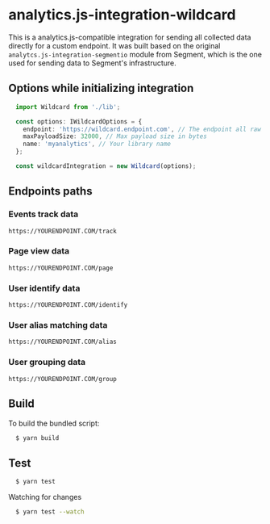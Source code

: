 # analytics.js-integration-wildcard

This is a analytics.js-compatible integration for sending all collected data directly for a custom endpoint. It was built based on the original `analytcs.js-integration-segmentio` module from Segment, which is the one used for sending data to Segment's infrastructure.

## Options while initializing integration

```typescript
  import Wildcard from './lib';

  const options: IWildcardOptions = {
    endpoint: 'https://wildcard.endpoint.com', // The endpoint all raw data will be sent
    maxPayloadSize: 32000, // Max payload size in bytes
    name: 'myanalytics', // Your library name
  };

  const wildcardIntegration = new Wildcard(options);
```

## Endpoints paths

### Events track data

`https://YOURENDPOINT.COM/track`

### Page view data

`https://YOURENDPOINT.COM/page`

### User identify data

`https://YOURENDPOINT.COM/identify`

### User alias matching data

`https://YOURENDPOINT.COM/alias`

### User grouping data

`https://YOURENDPOINT.COM/group`

## Build

To build the bundled script:

```zsh
  $ yarn build
```

## Test

```zsh
  $ yarn test
```

Watching for changes

```zsh
  $ yarn test --watch
```
